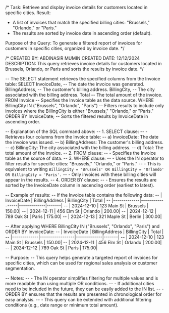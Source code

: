 /*
Task: Retrieve and display invoice details for customers located in specific cities.
Result:
- A list of invoices that match the specified billing cities: "Brussels," "Orlando," or "Paris."
- The results are sorted by invoice date in ascending order (default).

Purpose of the Query:
To generate a filtered report of invoices for customers in specific cities, organized by invoice date.
*/

/*
CREATED BY: ABDINASIR MUMIN
CREATED DATE: 12/12/2024
DESCRIPTION: This query retrieves invoice details for customers located in Brussels, Orlando, or Paris
and sorts the results by invoice date.
*/

-- The SELECT statement retrieves the specified columns from the Invoice table:
SELECT
    InvoiceDate,              -- The date the invoice was generated.
    BillingAddress,           -- The customer's billing address.
    BillingCity,              -- The city associated with the billing address.
    Total                     -- The total amount of the invoice.
FROM 
    Invoice                   -- Specifies the Invoice table as the data source.
WHERE  
    BillingCity IN ("Brussels", "Orlando", "Paris")  -- Filters results to include only invoices where the BillingCity is either "Brussels," "Orlando," or "Paris."
ORDER BY 
    InvoiceDate;              -- Sorts the filtered results by InvoiceDate in ascending order.

-- Explanation of the SQL command above:
-- 1. SELECT clause:
--    - Retrieves four columns from the Invoice table:
--      a) InvoiceDate: The date the invoice was issued.
--      b) BillingAddress: The customer's billing address.
--      c) BillingCity: The city associated with the billing address.
--      d) Total: The total amount of the invoice.
-- 2. FROM clause:
--    - Specifies the Invoice table as the source of data.
-- 3. WHERE clause:
--    - Uses the IN operator to filter results for specific cities: "Brussels," "Orlando," or "Paris."
--    - This is equivalent to writing `BillingCity = 'Brussels' OR BillingCity = 'Orlando' OR BillingCity = 'Paris'.`
--    - Only invoices with these billing cities will appear in the results.
-- 4. ORDER BY clause:
--    - Ensures the results are sorted by the InvoiceDate column in ascending order (earliest to latest).

-- Example of results:
-- If the Invoice table contains the following data:
-- | InvoiceDate | BillingAddress  | BillingCity | Total |
-- |-------------|-----------------|-------------|-------|
-- | 2024-12-10  | 123 Main St     | Brussels    | 150.00|
-- | 2024-12-11  | 456 Elm St      | Orlando     | 200.00|
-- | 2024-12-12  | 789 Oak St      | Paris       | 175.00|
-- | 2024-12-13  | 321 Maple St    | Berlin      | 300.00|

-- After applying WHERE BillingCity IN ("Brussels", "Orlando", "Paris") and ORDER BY InvoiceDate:
-- | InvoiceDate | BillingAddress  | BillingCity | Total |
-- |-------------|-----------------|-------------|-------|
-- | 2024-12-10  | 123 Main St     | Brussels    | 150.00|
-- | 2024-12-11  | 456 Elm St      | Orlando     | 200.00|
-- | 2024-12-12  | 789 Oak St      | Paris       | 175.00|

-- Purpose:
-- This query helps generate a targeted report of invoices for specific cities, which can be used for regional sales analysis or customer segmentation.

-- Notes:
-- - The IN operator simplifies filtering for multiple values and is more readable than using multiple OR conditions.
-- - If additional cities need to be included in the future, they can be easily added to the IN list.
-- - ORDER BY ensures that the results are presented in chronological order for easy analysis.
-- - This query can be extended with additional filtering conditions (e.g., date range or minimum total amount).
